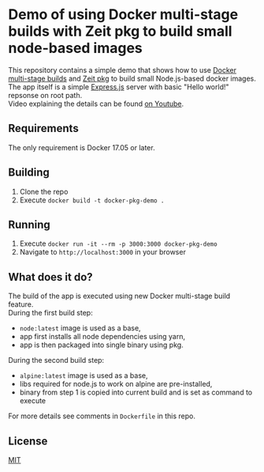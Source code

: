 # Demo of using Docker multi-stage builds with Zeit pkg to build small node-based images

This repository contains a simple demo that shows how to use [Docker multi-stage builds](https://docs.docker.com/engine/userguide/eng-image/multistage-build/) and [Zeit pkg](https://github.com/zeit/pkg) to build small Node.js-based docker images.  
The app itself is a simple [Express.js](http://expressjs.com/) server with basic "Hello world!" repsonse on root path.  
Video explaining the details can be found [on Youtube](https://www.youtube.com/watch?v=KYqn-k1-YbQ).

## Requirements

The only requirement is Docker 17.05 or later.

## Building

1. Clone the repo
2. Execute `docker build -t docker-pkg-demo .`

## Running

1. Execute `docker run -it --rm -p 3000:3000 docker-pkg-demo`
2. Navigate to `http://localhost:3000` in your browser

## What does it do?

The build of the app is executed using new Docker multi-stage build feature.  
During the first build step:
  - `node:latest` image is used as a base,
  - app first installs all node dependencies using yarn,
  - app is then packaged into single binary using pkg.

During the second build step:
  - `alpine:latest` image is used as a base,
  - libs required for node.js to work on alpine are pre-installed,
  - binary from step 1 is copied into current build and is set as command to execute

For more details see comments in `Dockerfile` in this repo.

## License

[MIT](https://opensource.org/licenses/MIT)
